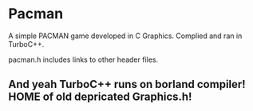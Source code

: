 # Pacman
A simple PACMAN game developed in C Graphics. Complied and ran in TurboC++.

pacman.h includes links to other header files.

## And yeah TurboC++ runs on borland compiler! HOME of old depricated Graphics.h!
